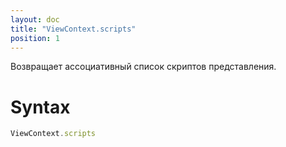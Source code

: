 ```yaml
---
layout: doc
title: "ViewContext.scripts"
position: 1
---
```


Возвращает ассоциативный список скриптов представления.

# Syntax

```js
ViewContext.scripts
```
